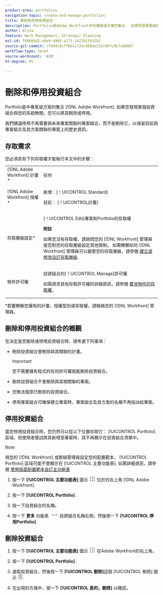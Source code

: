 ```yaml
---
product-area: portfolios
navigation-topic: create-and-manage-portfolios
title: 刪除和停用投資組合
description: Portfolio是Adobe Workfront中的專案或方案的集合。 如果您發現某個投資組合與您的系統無關，您可以將其刪除或停用。
author: Alina
feature: Work Management, Strategic Planning
exl-id: f88669d2-e8e9-4905-a771-1427b1fd32b2
source-git-commit: cf044c8cff6b1172ec460ae232cd07c9b7c808b7
workflow-type: tm+mt
source-wordcount: '420'
ht-degree: 0%

---
```


# 刪除和停用投資組合

<!--Audited: 01/2024-->

Portfolio是中專案或方案的集合 [!DNL Adobe Workfront]. 如果您發現某個投資組合與您的系統無關，您可以將其刪除或停用。

我們建議停用不再需要與未來專案關聯的專案組合，而不是刪除它，以保留目前與專案組合及其方案關聯的專案上的歷史資訊。

## 存取需求

您必須具有下列存取權才能執行本文中的步驟：

<table style="table-layout:auto"> 
 <col> 
 <col> 
 <tbody> 
  <tr> 
   <td role="rowheader">[!DNL Adobe Workfront] 計畫*</td> 
   <td> <p>任何 </p> </td> 
  </tr> 
  <tr> 
   <td role="rowheader">[!DNL Adobe Workfront] 授權*</td> 
   <td> <p>新增：[！UICONTROL Standard] </p>
   <p>目前： [！UICONTROL計畫] </p> </td> 
  </tr> 
  <tr> 
   <td role="rowheader">存取層級設定*</td> 
   <td> <p>[！UICONTROL Edit]專案和Portfolio的存取權</p> <p><b>附註</b></p> <p> 如果您沒有存取權，請詢問您的 [!DNL Workfront] 管理員是否對您的存取層級設定其他限制。 如需瞭解如何 [!DNL Workfront] 管理員可以變更您的存取層級，請參閱 <a href="../../../administration-and-setup/add-users/configure-and-grant-access/create-modify-access-levels.md" class="MCXref xref">建立或修改自訂存取層級</a>.</p> </td> 
  </tr> 
  <tr> 
   <td role="rowheader">物件許可權</td> 
   <td> <p>投資組合的[！UICONTROL Manage]許可權 </p> <p>如需請求其他存取許可權的詳細資訊，請參閱 <a href="../../../workfront-basics/grant-and-request-access-to-objects/request-access.md" class="MCXref xref">要求物件的存取權 </a>.</p> </td> 
  </tr> 
 </tbody> 
</table>

&#42;若要瞭解您擁有的計畫、授權型別或存取權，請聯絡您的 [!DNL Workfront] 管理員。

## 刪除和停用投資組合的概觀

在決定是否刪除或停用投資組合時，請考慮下列事項：

* 刪除投資組合會刪除與其關聯的計畫。

  >[!IMPORTANT]
  >
  >您不需要擁有程式的任何許可權就能刪除投資組合。

* 刪除投資組合不會刪除與其相關聯的專案。
* 您無法復原已刪除的投資組合。
* 停用專案組合可確保建立專案時，專案組合及其方案的名稱不再指派給專案。

## 停用投資組合

當您停用投資組合時，您仍然可以從以下位置存取它： [!UICONTROL Portfolio] 區域，但使用者嘗試將其新增至專案時，其不再顯示在投資組合清單中。

>[!NOTE]
>
>視您的 [!DNL Workfront] 或群組管理員設定您的配置範本， [!UICONTROL Portfolio] 區域可能不會顯示在 [!UICONTROL 主要功能表]. 如需詳細資訊，請參閱 [使用版面配置範本自訂主功能表](../../../administration-and-setup/customize-workfront/use-layout-templates/customize-main-menu.md)

1. 按一下 **[!UICONTROL 主要功能表]** 圖示 ![](assets/main-menu-icon.png) 位於的右上角 [!DNL Adobe Workfront].

1. 按一下 **[!UICONTROL Portfolio]** .
1. 按一下投資組合的名稱。
1. 按一下 **更多** 功能表 ![](assets/more-icon.png) 投資組合名稱右側，然後按一下 **[!UICONTROL 停用Portfolio]**.

## 刪除投資組合

1. 按一下 **[!UICONTROL 主要功能表]** 圖示 ![](assets/main-menu-icon.png) 在Adobe Workfront的右上角。

1. 按一下 **[!UICONTROL Portfolio]** .
1. 選取投資組合，然後按一下 **[!UICONTROL 刪除]**&#x200B;這&#x200B;個 [!UICONTROL 刪除] 圖示 ![](assets/delete.png).
1. 在出現的方塊中，按一下 **[!UICONTROL 是的，刪除]** 以確認。
